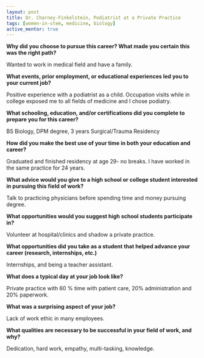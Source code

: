 ```yaml
---
layout: post
title: Dr. Charney-Finkelstein, Podiatrist at a Private Practice
tags: [women-in-stem, medicine, biology]
active_mentor: true
---
```


**Why did you choose to pursue this career?  What made you certain this was the right path?**

Wanted to work in medical field and have a family.

**What events, prior employment, or educational experiences led you to your current job?**

Positive experience with a podiatrist as a child. Occupation visits while in college exposed me to all fields of medicine and I chose podiatry.

**What schooling, education, and/or certifications did you complete to prepare you for this career?**

BS Biology, DPM degree, 3 years Surgical/Trauma Residency

**How did you make the best use of your time in both your education and career?**

Graduated and finished residency at age 29- no breaks. I have worked in the same practice for 24 years.

**What advice would you give to a high school or college student interested in pursuing this field of work?**

Talk to practicing physicians before spending time and money pursuing degree.

**What opportunities would you suggest high school students participate in?**

Volunteer at hospital/clinics and shadow a private practice.

**What opportunities did you take as a student that helped advance your career (research, internships, etc.)**

Internships, and being a teacher assistant.

**What does a typical day at your job look like?**

Private practice with 60 % time with patient care, 20% administration and 20% paperwork.

**What was a surprising aspect of your job?**

Lack of work ethic in many employees.

**What qualities are necessary to be successful in your field of work, and why?**

Dedication, hard work, empathy, multi-tasking, knowledge.

